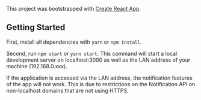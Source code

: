 This project was bootstrapped with [Create React App](https://github.com/facebook/create-react-app).

## Getting Started
First, install all dependencies with `yarn` or `npm install`.

Second, run `npm start` or `yarn start`. This command will start
a local development server on localhost:3000 as well as the LAN
address of your machine (192.168.0.xxx). 

If the application is
accessed via the LAN address, the notification features of the app
will not work. This is due to restrictions on the Notification API
on non-localhost domains that are not using HTTPS.
